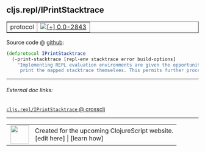 ## cljs.repl/IPrintStacktrace



 <table border="1">
<tr>
<td>protocol</td>
<td><a href="https://github.com/cljsinfo/cljs-api-docs/tree/0.0-2843"><img valign="middle" alt="[+] 0.0-2843" title="Added in 0.0-2843" src="https://img.shields.io/badge/+-0.0--2843-lightgrey.svg"></a> </td>
</tr>
</table>









Source code @ [github](https://github.com/clojure/clojurescript/blob/r3058/src/clj/cljs/repl.clj#L145-L148):

```clj
(defprotocol IPrintStacktrace
  (-print-stacktrace [repl-env stacktrace error build-options]
    "Implementing REPL evaluation environments are given the opportunity to
     print the mapped stacktrace themselves. This permits further processing."))
```

<!--
Repo - tag - source tree - lines:

 <pre>
clojurescript @ r3058
└── src
    └── clj
        └── cljs
            └── <ins>[repl.clj:145-148](https://github.com/clojure/clojurescript/blob/r3058/src/clj/cljs/repl.clj#L145-L148)</ins>
</pre>

-->

---



###### External doc links:

[`cljs.repl/IPrintStacktrace` @ crossclj](http://crossclj.info/fun/cljs.repl/IPrintStacktrace.html)<br>

---

 <table>
<tr><td>
<img valign="middle" align="right" width="48px" src="http://i.imgur.com/Hi20huC.png">
</td><td>
Created for the upcoming ClojureScript website.<br>
[edit here] | [learn how]
</td></tr></table>

[edit here]:https://github.com/cljsinfo/cljs-api-docs/blob/master/cljsdoc/cljs.repl/IPrintStacktrace.cljsdoc
[learn how]:https://github.com/cljsinfo/cljs-api-docs/wiki/cljsdoc-files

<!--

This information was too distracting to show to readers, but I'll leave it
commented here since it is helpful to:

- pretty-print the data used to generate this document
- and show how to retrieve that data



The API data for this symbol:

```clj
{:ns "cljs.repl",
 :name "IPrintStacktrace",
 :type "protocol",
 :full-name-encode "cljs.repl/IPrintStacktrace",
 :source {:code "(defprotocol IPrintStacktrace\n  (-print-stacktrace [repl-env stacktrace error build-options]\n    \"Implementing REPL evaluation environments are given the opportunity to\n     print the mapped stacktrace themselves. This permits further processing.\"))",
          :title "Source code",
          :repo "clojurescript",
          :tag "r3058",
          :filename "src/clj/cljs/repl.clj",
          :lines [145 148]},
 :methods [{:name "-print-stacktrace",
            :signature ["[repl-env stacktrace error build-options]"],
            :docstring "Implementing REPL evaluation environments are given the opportunity to\n     print the mapped stacktrace themselves. This permits further processing."}],
 :full-name "cljs.repl/IPrintStacktrace",
 :history [["+" "0.0-2843"]]}

```

Retrieve the API data for this symbol:

```clj
;; from Clojure REPL
(require '[clojure.edn :as edn])
(-> (slurp "https://raw.githubusercontent.com/cljsinfo/cljs-api-docs/catalog/cljs-api.edn")
    (edn/read-string)
    (get-in [:symbols "cljs.repl/IPrintStacktrace"]))
```

-->
